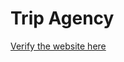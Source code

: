 <h1>Trip Agency</h1>
<a href="https://filipedeabraga.github.io/trip-agency">Verify the website here</a>
